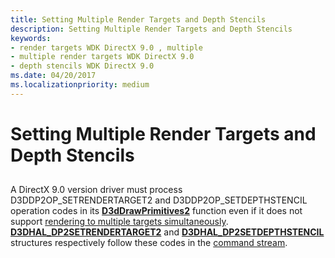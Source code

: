 ```yaml
---
title: Setting Multiple Render Targets and Depth Stencils
description: Setting Multiple Render Targets and Depth Stencils
keywords:
- render targets WDK DirectX 9.0 , multiple
- multiple render targets WDK DirectX 9.0
- depth stencils WDK DirectX 9.0
ms.date: 04/20/2017
ms.localizationpriority: medium
---
```


# Setting Multiple Render Targets and Depth Stencils


## <span id="ddk_setting_multiple_render_targets_and_depth_stencils_gg"></span><span id="DDK_SETTING_MULTIPLE_RENDER_TARGETS_AND_DEPTH_STENCILS_GG"></span>


A DirectX 9.0 version driver must process D3DDP2OP\_SETRENDERTARGET2 and D3DDP2OP\_SETDEPTHSTENCIL operation codes in its [**D3dDrawPrimitives2**](/windows-hardware/drivers/ddi/d3dhal/nc-d3dhal-lpd3dhal_drawprimitives2cb) function even if it does not support [rendering to multiple targets simultaneously](rendering-to-multiple-targets-simultaneously.md). [**D3DHAL\_DP2SETRENDERTARGET2**](/windows-hardware/drivers/ddi/d3dhal/ns-d3dhal-_d3dhal_dp2setrendertarget2) and [**D3DHAL\_DP2SETDEPTHSTENCIL**](/windows-hardware/drivers/ddi/d3dhal/ns-d3dhal-_d3dhal_dp2setdepthstencil) structures respectively follow these codes in the [command stream](command-stream.md).

 

